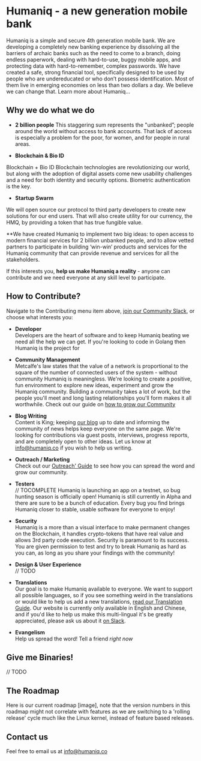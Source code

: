 # Humaniq - a new generation mobile bank

Humaniq is a simple and secure 4th generation mobile bank. We are developing a completely new banking experience by dissolving all the barriers of archaic banks such as the need to come to a branch, doing endless paperwork, dealing with hard-to-use, buggy mobile apps, and protecting data with hard-to-remember, complex passwords.
We have created a safe, strong financial tool, specifically designed to be used by people who are undereducated or who don’t possess identification. Most of them live in emerging economies on less than two dollars a day. We believe we can change that. Learn more about Humaniq…

## Why we do what we do

- **2 billion people**
This staggering sum represents the "unbanked”; people around the world without access to bank accounts. That lack of access is especially a problem for the poor, for women, and for people in rural areas.

- **Blockchain & Bio ID**

Blockchain  + Bio ID Blockchain technologies are revolutionizing our world, but along with the adoption of digital assets come new usability challenges and a need for both identity and security options. Biometric authentication is the key.

- **Startup Swarm**

We will open source our protocol to third party developers to create new solutions for our end users. That will also create utility for our currency, the HMQ, by providing a token that has true fungible value.

**We have created Humaniq to implement two big ideas: to open access to modern financial services for 2 billion unbanked people, and to allow vetted partners to participate in building ‘win-win’ products and services for the Humaniq community that can provide revenue and services for all the stakeholders.

If this interests you, **help us make Humaniq a reality** - anyone can contribute and we need everyone at any skill level to participate.


## How to Contribute?

Navigate to the Contributing menu item above, [join our Community Slack](http://humaniq-co.slack.com), or choose what interests you:

- **Developer**  
Developers are the heart of software and to keep Humaniq beating we need all the help we can get. If you're looking to code in Golang then Humaniq is the project for

- **Community Management**  
Metcalfe's law states that the value of a network is proportional to the square of the number of connected users of the system - without community Humaniq is meaningless. We're looking to create a positive, fun environment to explore new ideas, experiment and grow the Humaniq community. Building a community takes a lot of work, but the people you'll meet and long lasting relationships you'll form makes it all worthwhile. Check out our guide on [how to grow our Community](community/how-to-grow-our-community.md)

- **Blog Writing**  
Content is King; keeping [our blog](https://blog.humaniq.co) up to date and informing the community of news helps keep everyone on the same page. We're looking for contributions via guest posts, interviews, progress reports, and are completely open to other ideas. Let us know at [info@humaniq.co](mailto:info@humaniq.co) if you wish to help us writing.

- **Outreach / Marketing**  
Check out our [Outreach' Guide](contributing/outreach.md) to see how you can spread the word and grow our community.

- **Testers**  
// TOCOMPLETE
Humaniq is launching an app on a testnet, so bug hunting season is officially open! Humaniq is still currently in Alpha and there are sure to be a bunch of education. Every bug you find brings Humaniq closer to stable, usable software for everyone to enjoy!

- **Security**  
Humaniq is a more than a visual interface to make permanent changes on the Blockchain, it handles crypto-tokens that have real value and allows 3rd party code execution. Security is paramount to its success. You are given permission to test and try to break Humaniq as hard as you can, as long as you share your findings with the community!

- **Design & User Experience**  
// TODO

- **Translations**  
Our goal is to make Humaniq available to everyone. We want to support all possible languages, so if you see something weird in the translations or would like to help us add a new translations, [read our Translation Guide](contributing/translations.md). Our website is currently only available in English and Chinese, and if you'd like to help us make this multi-lingual it's be greatly appreciated, please ask us about it [on Slack](http://humaniq-co.slack.com).

- **Evangelism**  
Help us spread the word! Tell a friend *right now*

## Give me Binaries!

// TODO

## The Roadmap

Here is our current roadmap [image], note that the version numbers in this roadmap might not correlate with features as we are switching to a 'rolling release' cycle much like the Linux kernel, instead of feature based releases.



## Contact us

Feel free to email us at [info@humaniq.co](mailto:info@humaniq.co)
